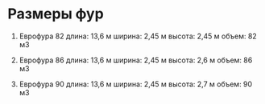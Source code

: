 # Размеры фур
1. Еврофура 82
	длина: 13,6 м
	ширина: 2,45 м
	высота: 2,45 м
	объем: 82 м3

2. Еврофура 86
	длина: 13,6 м
	ширина: 2,45 м
	высота: 2,6 м
	объем: 86 м3

3. Еврофура 90
	длина: 13,6 м
	ширина: 2,45 м
	высота: 2,7 м
	объем: 90 м3